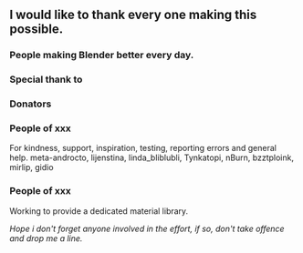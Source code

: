 ## I would like to thank every one making this possible.

### People making Blender better every day.

### Special thank to  

### Donators 

### People of xxx 
For kindness, support, inspiration, testing, reporting errors and general help.
meta-androcto, lijenstina, linda_bliblubli, Tynkatopi, nBurn, bzztploink, mirlip, gidio

### People of xxx
Working to provide a dedicated material library.


_Hope i don't forget anyone involved in the effort, if so, don't take offence and drop me a line._

